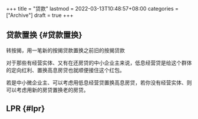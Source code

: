+++
title = "贷款"
lastmod = 2022-03-13T10:48:57+08:00
categories = ["Archive"]
draft = true
+++

## 贷款置换 {#贷款置换}

转按揭，用一笔新的按揭贷款置换之前旧的按揭贷款

对于那些有经营实体、又有在还房贷的中小企业主来说，低息经营贷是给这个群体的定向红利、置换高息房贷也就顺便接住这个红包。

若是中小微企业主、可以考虑用低息经营贷置换高息房贷，若你没有经营实体、则可以考虑用新的房贷置换老的房贷。


## LPR {#lpr}